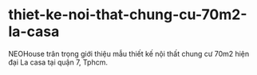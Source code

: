 # thiet-ke-noi-that-chung-cu-70m2-la-casa
NEOHouse trân trọng giới thiệu mẫu thiết kế nội thất chung cư 70m2 hiện đại La casa tại quận 7, Tphcm.
